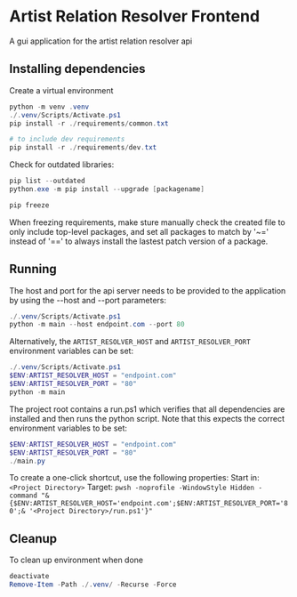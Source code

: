 # Artist Relation Resolver Frontend
A gui application for the artist relation resolver api

## Installing dependencies
Create a virtual environment
```powershell
python -m venv .venv
./.venv/Scripts/Activate.ps1
pip install -r ./requirements/common.txt

# to include dev requirements
pip install -r ./requirements/dev.txt
```

Check for outdated libraries:
```powershell
pip list --outdated
python.exe -m pip install --upgrade [packagename]

pip freeze
```
When freezing requirements, make sture manually check the created file to only include top-level packages, and set all packages to match by '~=' instead of '==' to always install the lastest patch version of a package.

## Running
The host and port for the api server needs to be provided to the application by using the --host and --port parameters:
```powershell 
./.venv/Scripts/Activate.ps1
python -m main --host endpoint.com --port 80
```
Alternatively, the `ARTIST_RESOLVER_HOST` and `ARTIST_RESOLVER_PORT` environment variables can be set:

```powershell 
./.venv/Scripts/Activate.ps1
$ENV:ARTIST_RESOLVER_HOST = "endpoint.com"
$ENV:ARTIST_RESOLVER_PORT = "80"
python -m main
```

The project root contains a run.ps1 which verifies that all dependencies are installed and then runs the python script. Note that this expects the correct environment variables to be set:

```powershell 
$ENV:ARTIST_RESOLVER_HOST = "endpoint.com"
$ENV:ARTIST_RESOLVER_PORT = "80"
./main.py
```

To create a one-click shortcut, use the following properties:
Start in:
`<Project Directory>`
Target:
`pwsh -noprofile -WindowStyle Hidden -command "&{$ENV:ARTIST_RESOLVER_HOST='endpoint.com';$ENV:ARTIST_RESOLVER_PORT='80';& '<Project Directory>/run.ps1'}"`

## Cleanup
To clean up environment when done
```powershell
deactivate
Remove-Item -Path ./.venv/ -Recurse -Force
```